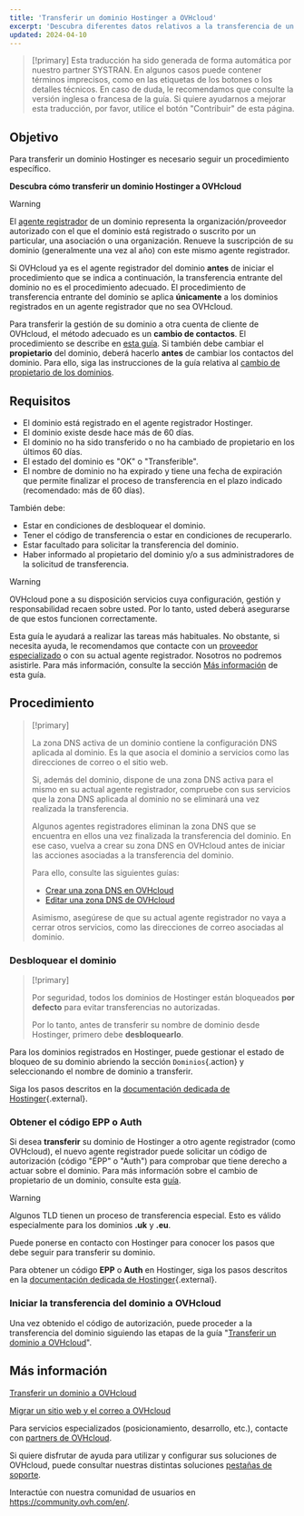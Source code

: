 ```yaml
---
title: 'Transferir un dominio Hostinger a OVHcloud'
excerpt: 'Descubra diferentes datos relativos a la transferencia de un dominio Hostinger a OVHcloud'
updated: 2024-04-10
---
```


> [!primary]
> Esta traducción ha sido generada de forma automática por nuestro partner SYSTRAN. En algunos casos puede contener términos imprecisos, como en las etiquetas de los botones o los detalles técnicos. En caso de duda, le recomendamos que consulte la versión inglesa o francesa de la guía. Si quiere ayudarnos a mejorar esta traducción, por favor, utilice el botón "Contribuir" de esta página.
> 

## Objetivo

Para transferir un dominio Hostinger es necesario seguir un procedimiento específico.

**Descubra cómo transferir un dominio Hostinger a OVHcloud**

> [!warning]
>
> El [agente registrador](domains-what-is-registrar.) de un dominio representa la organización/proveedor autorizado con el que el dominio está registrado o suscrito por un particular, una asociación o una organización. Renueve la suscripción de su dominio (generalmente una vez al año) con este mismo agente registrador.
>
> Si OVHcloud ya es el agente registrador del dominio **antes** de iniciar el procedimiento que se indica a continuación, la transferencia entrante del dominio no es el procedimiento adecuado. El procedimiento de transferencia entrante del dominio se aplica **únicamente** a los dominios registrados en un agente registrador que no sea OVHcloud.
>
> Para transferir la gestión de su dominio a otra cuenta de cliente de OVHcloud, el método adecuado es un **cambio de contactos**. El procedimiento se describe en [esta guía](managing_contacts1.).
> Si también debe cambiar el **propietario** del dominio, deberá hacerlo **antes** de cambiar los contactos del dominio. Para ello, siga las instrucciones de la guía relativa al [cambio de propietario de los dominios](trade_domain1.).
>

## Requisitos

- El dominio está registrado en el agente registrador Hostinger.
- El dominio existe desde hace más de 60 días.
- El dominio no ha sido transferido o no ha cambiado de propietario en los últimos 60 días.
- El estado del dominio es "OK" o "Transferible".
- El nombre de dominio no ha expirado y tiene una fecha de expiración que permite finalizar el proceso de transferencia en el plazo indicado (recomendado: más de 60 días).

También debe:

- Estar en condiciones de desbloquear el dominio.
- Tener el código de transferencia o estar en condiciones de recuperarlo.
- Estar facultado para solicitar la transferencia del dominio.
- Haber informado al propietario del dominio y/o a sus administradores de la solicitud de transferencia.

> [!warning]
>
> OVHcloud pone a su disposición servicios cuya configuración, gestión y responsabilidad recaen sobre usted. Por lo tanto, usted deberá asegurarse de que estos funcionen correctamente.
>
> Esta guía le ayudará a realizar las tareas más habituales. No obstante, si necesita ayuda, le recomendamos que contacte con un [proveedor especializado](partner.) o con su actual agente registrador. Nosotros no podremos asistirle. Para más información, consulte la sección [Más información](transfer_incoming_hostinger_#go-further.) de esta guía.
>

## Procedimiento

> [!primary]
>
> La zona DNS activa de un dominio contiene la configuración DNS aplicada al dominio. Es la que asocia el dominio a servicios como las direcciones de correo o el sitio web.
>
> Si, además del dominio, dispone de una zona DNS activa para el mismo en su actual agente registrador, compruebe con sus servicios que la zona DNS aplicada al dominio no se eliminará una vez realizada la transferencia.
>
> Algunos agentes registradores eliminan la zona DNS que se encuentra en ellos una vez finalizada la transferencia del dominio. En ese caso, vuelva a crear su zona DNS en OVHcloud antes de iniciar las acciones asociadas a la transferencia del dominio.
>
> Para ello, consulte las siguientes guías:
>
> - [Crear una zona DNS en OVHcloud](dns_zone_create1.)
> - [Editar una zona DNS de OVHcloud](dns_zone_edit1.)
>
> Asimismo, asegúrese de que su actual agente registrador no vaya a cerrar otros servicios, como las direcciones de correo asociadas al dominio.
>

### Desbloquear el dominio

> [!primary]
>
> Por seguridad, todos los dominios de Hostinger están bloqueados **por defecto** para evitar transferencias no autorizadas.
>
> Por lo tanto, antes de transferir su nombre de dominio desde Hostinger, primero debe **desbloquearlo**.
> 

Para los dominios registrados en Hostinger, puede gestionar el estado de bloqueo de su dominio abriendo la sección `Dominios`{.action} y seleccionando el nombre de dominio a transferir.

Siga los pasos descritos en la [documentación dedicada de Hostinger](https://support.hostinger.com/es/articles/4791444-como-bloquear-y-desbloquear-un-dominio-para-transferirlo){.external}.

### Obtener el código EPP o Auth

Si desea **transferir** su dominio de Hostinger a otro agente registrador (como OVHcloud), el nuevo agente registrador puede solicitar un código de autorización (código "EPP" o "Auth") para comprobar que tiene derecho a actuar sobre el dominio.
Para más información sobre el cambio de propietario de un dominio, consulte esta [guía](domains_trade_domain.).

> [!warning]
>
> Algunos TLD tienen un proceso de transferencia especial. Esto es válido especialmente para los dominios **.uk** y **.eu**.
>
> Puede ponerse en contacto con Hostinger para conocer los pasos que debe seguir para transferir su dominio.
> 

Para obtener un código **EPP** o **Auth** en Hostinger, siga los pasos descritos en la [documentación dedicada de Hostinger](https://support.hostinger.com/es/articles/1583203-como-obtener-un-codigo-epp-o-auth-para-transferencia-de-dominio-en-hostinger){.external}.

### Iniciar la transferencia del dominio a OVHcloud

Una vez obtenido el código de autorización, puede proceder a la transferencia del dominio siguiendo las etapas de la guía "[Transferir un dominio a OVHcloud](transfer_incoming_generic_domain1.)".

## Más información <a name="go-further"></a>

[Transferir un dominio a OVHcloud](transfer_incoming_generic_domain1.)

[Migrar un sitio web y el correo a OVHcloud](hosting_migrating_to_ovh1.)

Para servicios especializados (posicionamiento, desarrollo, etc.), contacte con [partners de OVHcloud](partner.).

Si quiere disfrutar de ayuda para utilizar y configurar sus soluciones de OVHcloud, puede consultar nuestras distintas soluciones [pestañas de soporte](support.).

Interactúe con nuestra comunidad de usuarios en <https://community.ovh.com/en/>.